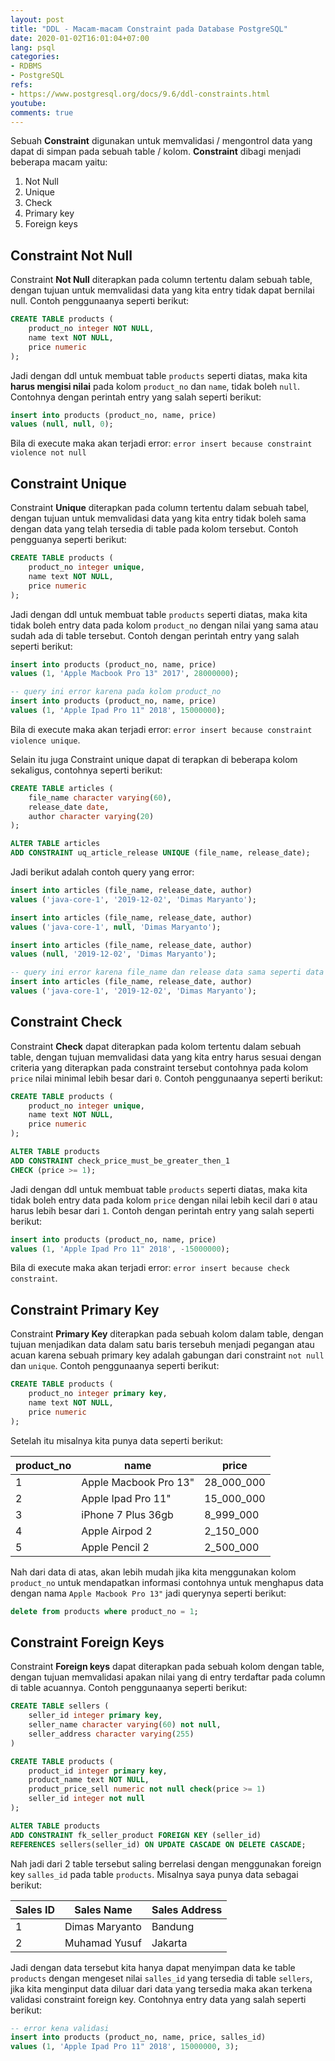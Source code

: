 ```yaml
---
layout: post
title: "DDL - Macam-macam Constraint pada Database PostgreSQL"
date: 2020-01-02T16:01:04+07:00
lang: psql
categories:
- RDBMS
- PostgreSQL
refs: 
- https://www.postgresql.org/docs/9.6/ddl-constraints.html
youtube: 
comments: true
---
```


Sebuah **Constraint** digunakan untuk memvalidasi / mengontrol data yang dapat di simpan pada sebuah table / kolom. **Constraint** dibagi menjadi beberapa macam yaitu:

1. Not Null
2. Unique
3. Check
4. Primary key
5. Foreign keys

## Constraint Not Null

Constraint **Not Null** diterapkan pada column tertentu dalam sebuah table, dengan tujuan untuk memvalidasi data yang kita entry tidak dapat bernilai null. Contoh penggunaanya seperti berikut:

```sql
CREATE TABLE products (
    product_no integer NOT NULL,
    name text NOT NULL,
    price numeric
);
```

Jadi dengan ddl untuk membuat table `products` seperti diatas, maka kita **harus mengisi nilai** pada kolom `product_no` dan `name`, tidak boleh `null`. Contohnya dengan perintah entry yang salah seperti berikut:

```sql
insert into products (product_no, name, price)
values (null, null, 0);
```

Bila di execute maka akan terjadi error: `error insert because constraint violence not null`

## Constraint Unique

Constraint **Unique** diterapkan pada column tertentu dalam sebuah tabel, dengan tujuan untuk memvalidasi data yang kita entry tidak boleh sama dengan data yang telah tersedia di table pada kolom tersebut. Contoh pengguanya seperti berikut:

```sql
CREATE TABLE products (
    product_no integer unique,
    name text NOT NULL,
    price numeric
);
```

Jadi dengan ddl untuk membuat table `products` seperti diatas, maka kita tidak boleh entry data pada kolom `product_no` dengan nilai yang sama atau sudah ada di table tersebut. Contoh dengan perintah entry yang salah seperti berikut:

```sql
insert into products (product_no, name, price)
values (1, 'Apple Macbook Pro 13" 2017', 28000000);

-- query ini error karena pada kolom product_no
insert into products (product_no, name, price)
values (1, 'Apple Ipad Pro 11" 2018', 15000000);
```

Bila di execute maka akan terjadi error: `error insert because constraint violence unique`.

Selain itu juga Constraint unique dapat di terapkan di beberapa kolom sekaligus, contohnya seperti berikut:

```sql
CREATE TABLE articles (
    file_name character varying(60),
    release_date date,
    author character varying(20)
);

ALTER TABLE articles
ADD CONSTRAINT uq_article_release UNIQUE (file_name, release_date);
```

Jadi berikut adalah contoh query yang error:

```sql
insert into articles (file_name, release_date, author)
values ('java-core-1', '2019-12-02', 'Dimas Maryanto');

insert into articles (file_name, release_date, author)
values ('java-core-1', null, 'Dimas Maryanto');

insert into articles (file_name, release_date, author)
values (null, '2019-12-02', 'Dimas Maryanto');

-- query ini error karena file_name dan release data sama seperti data sebelumnya
insert into articles (file_name, release_date, author)
values ('java-core-1', '2019-12-02', 'Dimas Maryanto');
```

## Constraint Check

Constraint **Check** dapat diterapkan pada kolom tertentu dalam sebuah table, dengan tujuan memvalidasi data yang kita entry harus sesuai dengan criteria yang diterapkan pada constraint tersebut contohnya pada kolom `price` nilai minimal lebih besar dari `0`. Contoh penggunaanya seperti berikut:

```sql
CREATE TABLE products (
    product_no integer unique,
    name text NOT NULL,
    price numeric
);

ALTER TABLE products
ADD CONSTRAINT check_price_must_be_greater_then_1 
CHECK (price >= 1);
```

Jadi dengan ddl untuk membuat table `products` seperti diatas, maka kita tidak boleh entry data pada kolom `price` dengan nilai lebih kecil dari `0` atau harus lebih besar dari `1`. Contoh dengan perintah entry yang salah seperti berikut:

```sql
insert into products (product_no, name, price)
values (1, 'Apple Ipad Pro 11" 2018', -15000000);
```

Bila di execute maka akan terjadi error: `error insert because check constraint`.

## Constraint Primary Key

Constraint **Primary Key** diterapkan pada sebuah kolom dalam table, dengan tujuan menjadikan data dalam satu baris tersebuh menjadi pegangan atau acuan karena sebuah primary key adalah gabungan dari constraint `not null` dan `unique`. Contoh penggunaanya seperti berikut:

```sql
CREATE TABLE products (
    product_no integer primary key,
    name text NOT NULL,
    price numeric
);
```

Setelah itu misalnya kita punya data seperti berikut:

| product_no    | name                  | price         |
|---------------|-----------------------|---------------|
| 1             | Apple Macbook Pro 13" | 28_000_000    |
| 2             | Apple Ipad Pro 11"    | 15_000_000    |
| 3             | iPhone 7 Plus 36gb    | 8_999_000     |
| 4             | Apple Airpod 2        | 2_150_000     |
| 5             | Apple Pencil 2        | 2_500_000     |


Nah dari data di atas, akan lebih mudah jika kita menggunakan kolom `product_no` untuk mendapatkan informasi contohnya untuk menghapus data dengan nama `Apple Macbook Pro 13"` jadi querynya seperti berikut:

```sql
delete from products where product_no = 1;
```

## Constraint Foreign Keys

Constraint **Foreign keys** dapat diterapkan pada sebuah kolom dengan table, dengan tujuan memvalidasi apakan nilai yang di entry terdaftar pada column di table acuannya. Contoh penggunaanya seperti berikut:

```sql
CREATE TABLE sellers (
    seller_id integer primary key,
    seller_name character varying(60) not null,
    seller_address character varying(255) 
)

CREATE TABLE products (
    product_id integer primary key,
    product_name text NOT NULL,
    product_price_sell numeric not null check(price >= 1)
    seller_id integer not null
);

ALTER TABLE products
ADD CONSTRAINT fk_seller_product FOREIGN KEY (seller_id)
REFERENCES sellers(seller_id) ON UPDATE CASCADE ON DELETE CASCADE;
```

Nah jadi dari 2 table tersebut saling berrelasi dengan menggunakan foreign key `salles_id` pada table `products`. Misalnya saya punya data sebagai berikut:

| Sales ID  | Sales Name            | Sales Address |
|-----------|-----------------------|---------------|
| 1         | Dimas Maryanto        | Bandung       |
| 2         | Muhamad Yusuf         | Jakarta       |

Jadi dengan data tersebut kita hanya dapat menyimpan data ke table `products` dengan mengeset nilai `salles_id` yang tersedia di table `sellers`, jika kita menginput data diluar dari data yang tersedia maka akan terkena validasi constraint foreign key. Contohnya entry data yang salah seperti berikut:

```sql
-- error kena validasi
insert into products (product_no, name, price, salles_id)
values (1, 'Apple Ipad Pro 11" 2018', 15000000, 3);
```